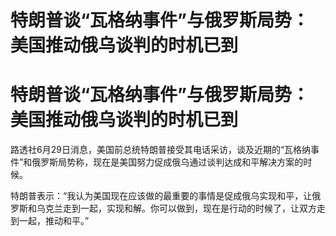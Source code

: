# 特朗普谈“瓦格纳事件”与俄罗斯局势：美国推动俄乌谈判的时机已到

# 特朗普谈“瓦格纳事件”与俄罗斯局势：美国推动俄乌谈判的时机已到

路透社6月29日消息，美国前总统特朗普接受其电话采访，谈及近期的“瓦格纳事件”和俄罗斯局势称，现在是美国努力促成俄乌通过谈判达成和平解决方案的时候。

特朗普表示：“我认为美国现在应该做的最重要的事情是促成俄乌实现和平，让俄罗斯和乌克兰走到一起，实现和解。你可以做到，现在是行动的时候了，让双方走到一起，推动和平。”


